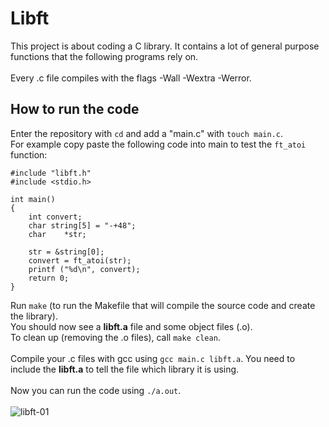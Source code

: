 # Libft
This project is about coding a C library. It contains a lot of general purpose functions that the following programs rely on. <br> <br>
Every .c file compiles with the flags -Wall -Wextra -Werror.

## How to run the code
Enter the repository with ```cd``` and add a "main.c" with ```touch main.c```.<br>
For example copy paste the following code into main to test the ```ft_atoi``` function:
```
#include "libft.h"
#include <stdio.h>

int main()
{
    int convert;
    char string[5] = "-+48";
    char    *str;

    str = &string[0];
    convert = ft_atoi(str);
    printf ("%d\n", convert);
    return 0;
}
```
Run ```make``` (to run the Makefile that will compile the source code and create the library).<br>
You should now see a **libft.a** file and some object files (.o).<br>
To clean up (removing the .o files), call ```make clean```.<br> <br>
Compile your .c files with gcc using ```gcc main.c libft.a```. You need to include the **libft.a** to tell the file which library it is using.<br><br>
Now you can run the code using ```./a.out```.<br><br>
![libft-01](https://github.com/RanniSch/Libft/assets/104382315/ab7a64a0-b793-4f38-993d-3257c0eee34a)

